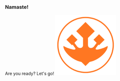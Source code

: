 
<br>

### Namaste!

Are you ready? Let's go!
<img src="https://raw.githubusercontent.com/srjoeraj/srjoeraj-killercoda-scenarios/refs/heads/main/assets/logo.png" alt="drawing" width="200"  height="200"/>



